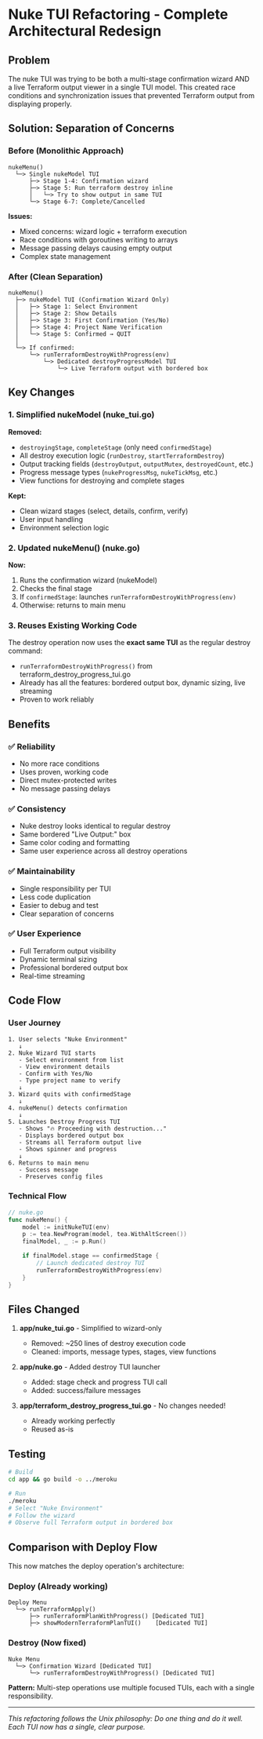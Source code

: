 # Nuke TUI Refactoring - Complete Architectural Redesign

## Problem
The nuke TUI was trying to be both a multi-stage confirmation wizard AND a live Terraform output viewer in a single TUI model. This created race conditions and synchronization issues that prevented Terraform output from displaying properly.

## Solution: Separation of Concerns

### Before (Monolithic Approach)
```
nukeMenu()
  └─> Single nukeModel TUI
      ├─> Stage 1-4: Confirmation wizard
      ├─> Stage 5: Run terraform destroy inline
      │   └─> Try to show output in same TUI
      └─> Stage 6-7: Complete/Cancelled
```

**Issues:**
- Mixed concerns: wizard logic + terraform execution
- Race conditions with goroutines writing to arrays
- Message passing delays causing empty output
- Complex state management

### After (Clean Separation)
```
nukeMenu()
  ├─> nukeModel TUI (Confirmation Wizard Only)
  │   ├─> Stage 1: Select Environment
  │   ├─> Stage 2: Show Details
  │   ├─> Stage 3: First Confirmation (Yes/No)
  │   ├─> Stage 4: Project Name Verification
  │   └─> Stage 5: Confirmed → QUIT
  │
  └─> If confirmed:
      └─> runTerraformDestroyWithProgress(env)
          └─> Dedicated destroyProgressModel TUI
              └─> Live Terraform output with bordered box
```

## Key Changes

### 1. Simplified nukeModel (nuke_tui.go)
**Removed:**
- `destroyingStage`, `completeStage` (only need `confirmedStage`)
- All destroy execution logic (`runDestroy`, `startTerraformDestroy`)
- Output tracking fields (`destroyOutput`, `outputMutex`, `destroyedCount`, etc.)
- Progress message types (`nukeProgressMsg`, `nukeTickMsg`, etc.)
- View functions for destroying and complete stages

**Kept:**
- Clean wizard stages (select, details, confirm, verify)
- User input handling
- Environment selection logic

### 2. Updated nukeMenu() (nuke.go)
**Now:**
1. Runs the confirmation wizard (nukeModel)
2. Checks the final stage
3. If `confirmedStage`: launches `runTerraformDestroyWithProgress(env)`
4. Otherwise: returns to main menu

### 3. Reuses Existing Working Code
The destroy operation now uses the **exact same TUI** as the regular destroy command:
- `runTerraformDestroyWithProgress()` from terraform_destroy_progress_tui.go
- Already has all the features: bordered output box, dynamic sizing, live streaming
- Proven to work reliably

## Benefits

### ✅ Reliability
- No more race conditions
- Uses proven, working code
- Direct mutex-protected writes
- No message passing delays

### ✅ Consistency
- Nuke destroy looks identical to regular destroy
- Same bordered "Live Output:" box
- Same color coding and formatting
- Same user experience across all destroy operations

### ✅ Maintainability
- Single responsibility per TUI
- Less code duplication
- Easier to debug and test
- Clear separation of concerns

### ✅ User Experience
- Full Terraform output visibility
- Dynamic terminal sizing
- Professional bordered output box
- Real-time streaming

## Code Flow

### User Journey
```
1. User selects "Nuke Environment"
   ↓
2. Nuke Wizard TUI starts
   - Select environment from list
   - View environment details
   - Confirm with Yes/No
   - Type project name to verify
   ↓
3. Wizard quits with confirmedStage
   ↓
4. nukeMenu() detects confirmation
   ↓
5. Launches Destroy Progress TUI
   - Shows "🔥 Proceeding with destruction..."
   - Displays bordered output box
   - Streams all Terraform output live
   - Shows spinner and progress
   ↓
6. Returns to main menu
   - Success message
   - Preserves config files
```

### Technical Flow
```go
// nuke.go
func nukeMenu() {
    model := initNukeTUI(env)
    p := tea.NewProgram(model, tea.WithAltScreen())
    finalModel, _ := p.Run()

    if finalModel.stage == confirmedStage {
        // Launch dedicated destroy TUI
        runTerraformDestroyWithProgress(env)
    }
}
```

## Files Changed

1. **app/nuke_tui.go** - Simplified to wizard-only
   - Removed: ~250 lines of destroy execution code
   - Cleaned: imports, message types, stages, view functions

2. **app/nuke.go** - Added destroy TUI launcher
   - Added: stage check and progress TUI call
   - Added: success/failure messages

3. **app/terraform_destroy_progress_tui.go** - No changes needed!
   - Already working perfectly
   - Reused as-is

## Testing
```bash
# Build
cd app && go build -o ../meroku

# Run
./meroku
# Select "Nuke Environment"
# Follow the wizard
# Observe full Terraform output in bordered box
```

## Comparison with Deploy Flow

This now matches the deploy operation's architecture:

### Deploy (Already working)
```
Deploy Menu
  └─> runTerraformApply()
      ├─> runTerraformPlanWithProgress() [Dedicated TUI]
      ├─> showModernTerraformPlanTUI()    [Dedicated TUI]
```

### Destroy (Now fixed)
```
Nuke Menu
  └─> Confirmation Wizard [Dedicated TUI]
      └─> runTerraformDestroyWithProgress() [Dedicated TUI]
```

**Pattern:** Multi-step operations use multiple focused TUIs, each with a single responsibility.

---

*This refactoring follows the Unix philosophy: Do one thing and do it well. Each TUI now has a single, clear purpose.*
